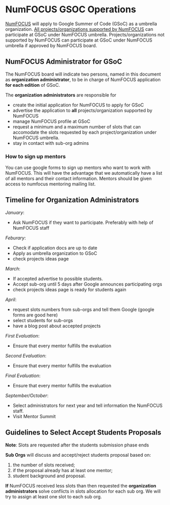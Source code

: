 # NumFOCUS GSOC Operations

[NumFOCUS](http://numfocus.org/)
will apply to Google Summer of Code (GSoC)
as a umbrella organization.
[All projects/organizations supported by NumFOCUS](http://numfocus.org/projects/)
can participate at GSoC under NumFOCUS umbrella.
Projects/organizations not supported by NumFOCUS
can participate at GSoC under NumFOCUS umbrella
if approved by NumFOCUS board.

## NumFOCUS Administrator for GSoC

The NumFOCUS board will indicate two persons,
named in this document as **organization administrator**,
to be in charge of NumFOCUS application **for each edition** of GSoC.

The **organization administrators** are responsible for

- create the initial application for NumFOCUS to apply for GSoC
- advertise the application to **all** projects/organization supported
  by NumFOCUS
- manage NumFOCUS profile at GSoC
- request a minimum and a maximum number of slots
  that can accomodate the slots requested by each project/organization
  under NumFOCUS umbrella.
- stay in contact with sub-org admins

### How to sign up mentors

You can use google forms to sign up mentors who want to work with NumFOCUS. This
will have the advantage that we automatically have a list of all mentors and
their contact information. Mentors should be given access to numfocus mentoring
mailing list.

## Timeline for Organization Administrators

*January*:
- Ask NumFOCUS if they want to participate. Preferably with help of NumFOCUS staff

*Feburary*:
- Check if application docs are  up to date
- Apply as umbrella organization to GSoC
- check projects ideas page
            
*March*:
- If accepted advertise to possible students.
- Accept sub-org until 5 days after Google announces participating orgs
- check projects ideas page is ready for students again
         
*April*:
- request slots numbers from sub-orgs and tell them Google (google forms are good here)
- select students for sub-orgs
- have a blog post about accepted projects
         
*First Evaluation*:
- Ensure that every mentor fulfills the evaluation

*Second Evaluation*:
- Ensure that every mentor fulfills the evaluation

*Final Evaluation*:
- Ensure that every mentor fulfills the evaluation

*September/October*:
- Select administrators for next year and tell information the NumFOCUS staff.
- Visit Mentor Summit

## Guidelines to Select Accept Students Proposals

**Note**: Slots are requested after the students submission phase ends

**Sub Orgs** will discuss and accept/reject students proposal based on:

1.  the number of slots received;
2.  if the proposal already has at least one mentor;
3.  student background and proposal.

**If** NumFOCUS received less slots than then requested the **organization
administrators** solve conflicts in slots allocation for each sub org. We will
try to assign at least one slot to each sub org.

